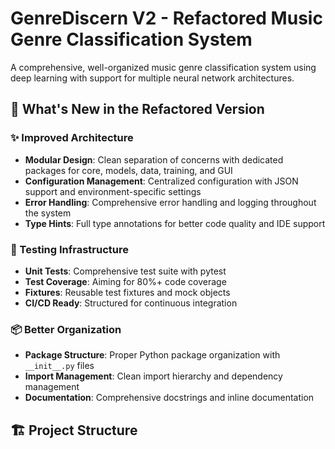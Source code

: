 # GenreDiscern V2 - Refactored Music Genre Classification System

A comprehensive, well-organized music genre classification system using deep learning with support for multiple neural network architectures.

## 🚀 What's New in the Refactored Version

### ✨ Improved Architecture
- **Modular Design**: Clean separation of concerns with dedicated packages for core, models, data, training, and GUI
- **Configuration Management**: Centralized configuration with JSON support and environment-specific settings
- **Error Handling**: Comprehensive error handling and logging throughout the system
- **Type Hints**: Full type annotations for better code quality and IDE support

### 🧪 Testing Infrastructure
- **Unit Tests**: Comprehensive test suite with pytest
- **Test Coverage**: Aiming for 80%+ code coverage
- **Fixtures**: Reusable test fixtures and mock objects
- **CI/CD Ready**: Structured for continuous integration

### 📦 Better Organization
- **Package Structure**: Proper Python package organization with `__init__.py` files
- **Import Management**: Clean import hierarchy and dependency management
- **Documentation**: Comprehensive docstrings and inline documentation

## 🏗️ Project Structure
